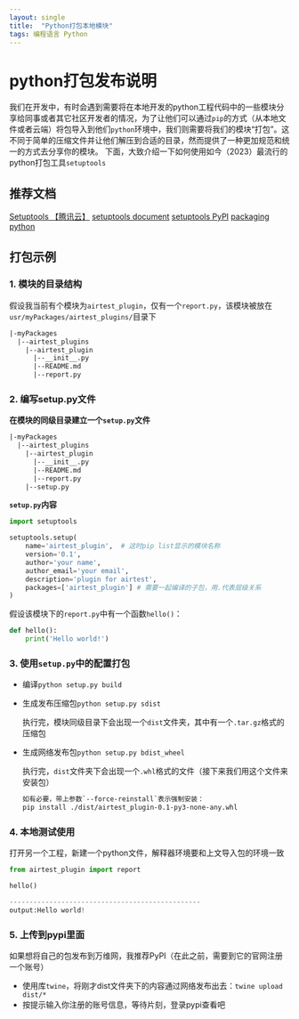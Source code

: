 ```yaml
---
layout: single
title:  "Python打包本地模块"
tags: 编程语言 Python
---
```




# python打包发布说明
我们在开发中，有时会遇到需要将在本地开发的python工程代码中的一些模块分享给同事或者其它社区开发者的情况，为了让他们可以通过`pip`的方式（从本地文件或者云端）将包导入到他们`python`环境中，我们则需要将我们的模块“打包”。这不同于简单的压缩文件并让他们解压到合适的目录，然而提供了一种更加规范和统一的方式去分享你的模块。
下面，大致介绍一下如何使用如今（2023）最流行的python打包工具`setuptools`

## 推荐文档
[Setuptools 【腾讯云】](https://cloud.tencent.com/developer/article/1740830)
[setuptools document](https://readthedocs.org/projects/setuptools/)
[setuptools PyPI](https://pypi.org/project/setuptools/)
[packaging python](https://packaging.python.org/en/latest/overview/)


## 打包示例
### 1. 模块的目录结构
假设我当前有个模块为`airtest_plugin`，仅有一个`report.py`，该模块被放在`usr/myPackages/airtest_plugins/`目录下
```txt
|-myPackages
  |--airtest_plugins
    |--airtest_plugin
      |--__init__.py
      |--README.md
      |--report.py
```

### 2. 编写setup.py文件
**在模块的同级目录建立一个`setup.py`文件**
```txt
|-myPackages
  |--airtest_plugins
    |--airtest_plugin
      |--__init__.py
      |--README.md
      |--report.py
    |--setup.py
```
**`setup.py`内容**
```python
import setuptools

setuptools.setup(
    name='airtest_plugin',	# 这时pip list显示的模块名称
    version='0.1',
    author='your name',
    author_email='your email',
    description='plugin for airtest',
    packages=['airtest_plugin'] # 需要一起编译的子包，用.代表层级关系
)
```

假设该模块下的`report.py`中有一个函数`hello()`：
```python
def hello():
    print('Hello world!')
```

  

### 3. 使用`setup.py`中的配置打包

+ 编译`python setup.py build`

+ 生成发布压缩包`python setup.py sdist`

  执行完，模块同级目录下会出现一个`dist`文件夹，其中有一个`.tar.gz`格式的压缩包

+ 生成网络发布包`python setup.py bdist_wheel`

  执行完，`dist`文件夹下会出现一个`.whl`格式的文件（接下来我们用这个文件来安装包）

  ```txt
  如有必要，带上参数`--force-reinstall`表示强制安装：
  pip install ./dist/airtest_plugin-0.1-py3-none-any.whl 
  ```

  
### 4. 本地测试使用
打开另一个工程，新建一个python文件，解释器环境要和上文导入包的环境一致
```python
from airtest_plugin import report

hello()

------------------------------------------------
output:Hello world!
```



### 5. 上传到pypi里面
如果想将自己的包发布到万维网，我推荐PyPI（在此之前，需要到它的官网注册一个账号）
+ 使用库`twine`，将刚才dist文件夹下的内容通过网络发布出去：`twine upload dist/*`
+ 按提示输入你注册的账号信息，等待片刻，登录pypi查看吧
